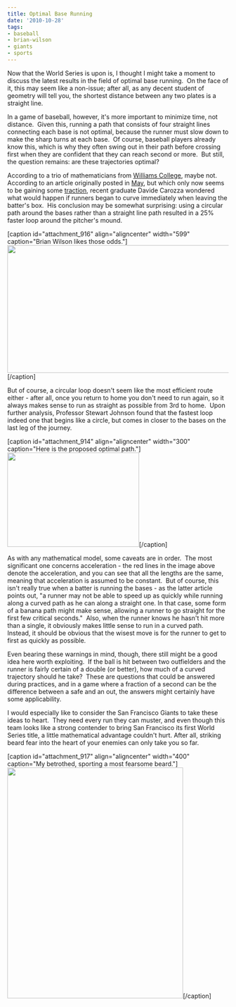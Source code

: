 ```yaml
---
title: Optimal Base Running
date: '2010-10-28'
tags:
- baseball
- brian-wilson
- giants
- sports
---
```


Now that the World Series is upon is, I thought I might take a moment to discuss the latest results in the field of optimal base running.  On the face of it, this may seem like a non-issue; after all, as any decent student of geometry will tell you, the shortest distance between any two plates is a straight line.

In a game of baseball, however, it's more important to minimize time, not distance.  Given this, running a path that consists of four straight lines connecting each base is not optimal, because the runner must slow down to make the sharp turns at each base.  Of course, baseball players already know this, which is why they often swing out in their path before crossing first when they are confident that they can reach second or more.  But still, the question remains: are these trajectories optimal?

According to a trio of mathematicians from <a href="http://www.williams.edu/">Williams College</a>, maybe not.  According to an article originally posted in <a href="http://www.livescience.com/culture/baseball-running-bases-curved-path-100530.html">May</a>, but which only now seems to be gaining some <a href="http://www.sciencenews.org/index/generic/activity/view/id/64589/title/Math_Trek__Winning_the_World_Series_with_math">traction</a>, recent graduate Davide Carozza wondered what would happen if runners began to curve immediately when leaving the batter's box.  His conclusion may be somewhat surprising: using a circular path around the bases rather than a straight line path resulted in a 25% faster loop around the pitcher's mound.

[caption id="attachment_916" align="aligncenter" width="599" caption="Brian Wilson likes those odds."]<a href="http://www.mathgoespop.com/wp-content/uploads/2010/10/bwilson.jpg"><img class="size-full wp-image-916" title="bwilson" src="http://www.mathgoespop.com/wp-content/uploads/2010/10/bwilson.jpg" alt="" width="599" height="290" /></a>[/caption]

But of course, a circular loop doesn't seem like the most efficient route either - after all, once you return to home you don't need to run again, so it always makes sense to run as straight as possible from 3rd to home.  Upon further analysis, Professor Stewart Johnson found that the fastest loop indeed one that begins like a circle, but comes in closer to the bases on the last leg of the journey.

[caption id="attachment_914" align="aligncenter" width="300" caption="Here is the proposed optimal path."]<a href="http://www.sciencenews.org/view/access/id/64592/name/MathTrek_oct2010_prepped.jpg"><img class="size-medium wp-image-914" title="basepath" src="http://www.mathgoespop.com/wp-content/uploads/2010/10/basepath-300x214.jpg" alt="" width="300" height="214" /></a>[/caption]

As with any mathematical model, some caveats are in order.  The most significant one concerns acceleration - the red lines in the image above denote the acceleration, and you can see that all the lengths are the same, meaning that acceleration is assumed to be constant.  But of course, this isn't really true when a batter is running the bases - as the latter article points out, "a runner may not be able to speed up as quickly while running along a  curved path as he can along a straight one. In that case, some form of a  banana path might make sense, allowing a runner to go straight for the  first few critical seconds."  Also, when the runner knows he hasn't hit more than a single, it obviously makes little sense to run in a curved path.  Instead, it should be obvious that the wisest move is for the runner to get to first as quickly as possible.

Even bearing these warnings in mind, though, there still might be a good idea here worth exploiting.  If the ball is hit between two outfielders and the runner is fairly certain of a double (or better), how much of a curved trajectory should he take?  These are questions that could be answered during practices, and in a game where a fraction of a second can be the difference between a safe and an out, the answers might certainly have some applicability.

I would especially like to consider the San Francisco Giants to take these ideas to heart.  They need every run they can muster, and even though this team looks like a strong contender to bring San Francisco its first World Series title, a little mathematical advantage couldn't hurt. After all, striking beard fear into the heart of your enemies can only take you so far.

[caption id="attachment_917" align="aligncenter" width="400" caption="My betrothed, sporting a most fearsome beard."]<a href="http://www.mathgoespop.com/wp-content/uploads/2010/10/Picture-1.png"><img class="size-full wp-image-917" title="bwilson2" src="http://www.mathgoespop.com/wp-content/uploads/2010/10/Picture-1.png" alt="" width="400" height="524" /></a>[/caption]
